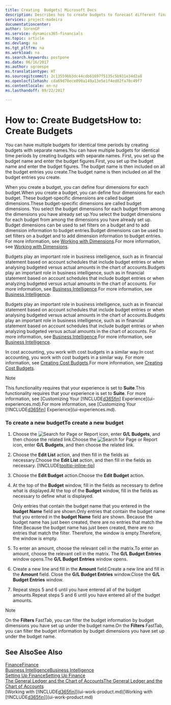 ```yaml
---
title: Creating  Budgets| Microsoft Docs
description: Describes hos to create budgets to forecast different financial activities and assign dimensions for business intelligence purposes.
services: project-madeira
documentationcenter: 
author: SorenGP
ms.service: dynamics365-financials
ms.topic: article
ms.devlang: na
ms.tgt_pltfrm: na
ms.workload: na
ms.search.keywords: postpone
ms.date: 06/16/2017
ms.author: sgroespe
ms.translationtype: HT
ms.sourcegitcommit: 2c13559bb3dc44cdb61697f5135c5b931e34d2a8
ms.openlocfilehash: cda69d70ece090a149a13e5e1f4ed02fa70c49f7
ms.contentlocale: en-nz
ms.lasthandoff: 09/22/2017

---
```

# <a name="how-to-create--budgets"></a><span data-ttu-id="c75dd-103">How to: Create  Budgets</span><span class="sxs-lookup"><span data-stu-id="c75dd-103">How to: Create  Budgets</span></span>
<span data-ttu-id="c75dd-104">You can have multiple budgets for identical time periods by creating budgets with separate names.</span><span class="sxs-lookup"><span data-stu-id="c75dd-104">You can have multiple budgets for identical time periods by creating budgets with separate names.</span></span> <span data-ttu-id="c75dd-105">First, you set up the budget name and enter the budget figures.</span><span class="sxs-lookup"><span data-stu-id="c75dd-105">First, you set up the budget name and enter the budget figures.</span></span> <span data-ttu-id="c75dd-106">The budget name is then included on all the budget entries you create.</span><span class="sxs-lookup"><span data-stu-id="c75dd-106">The budget name is then included on all the budget entries you create.</span></span>  

 <span data-ttu-id="c75dd-107">When you create a budget, you can define four dimensions for each budget.</span><span class="sxs-lookup"><span data-stu-id="c75dd-107">When you create a budget, you can define four dimensions for each budget.</span></span> <span data-ttu-id="c75dd-108">These budget-specific dimensions are called budget dimensions.</span><span class="sxs-lookup"><span data-stu-id="c75dd-108">These budget-specific dimensions are called budget dimensions.</span></span> <span data-ttu-id="c75dd-109">You select the budget dimensions for each budget from among the dimensions you have already set up.</span><span class="sxs-lookup"><span data-stu-id="c75dd-109">You select the budget dimensions for each budget from among the dimensions you have already set up.</span></span> <span data-ttu-id="c75dd-110">Budget dimensions can be used to set filters on a budget and to add dimension information to budget entries.</span><span class="sxs-lookup"><span data-stu-id="c75dd-110">Budget dimensions can be used to set filters on a budget and to add dimension information to budget entries.</span></span> <span data-ttu-id="c75dd-111">For more information, see [Working with Dimensions](finance-dimensions.md).</span><span class="sxs-lookup"><span data-stu-id="c75dd-111">For more information, see [Working with Dimensions](finance-dimensions.md).</span></span>

 <span data-ttu-id="c75dd-112">Budgets play an important role in business intelligence, such as in financial statement based on account schedules that include budget entries or when analysing budgeted versus actual amounts in the chart of accounts.</span><span class="sxs-lookup"><span data-stu-id="c75dd-112">Budgets play an important role in business intelligence, such as in financial statement based on account schedules that include budget entries or when analyzing budgeted versus actual amounts in the chart of accounts.</span></span> <span data-ttu-id="c75dd-113">For more information, see [Business Intelligence](bi.md).</span><span class="sxs-lookup"><span data-stu-id="c75dd-113">For more information, see [Business Intelligence](bi.md).</span></span>

 <span data-ttu-id="c75dd-114">Budgets play an important role in business intelligence, such as in financial statement based on account schedules that include budget entries or when analysing budgeted versus actual amounts in the chart of accounts.</span><span class="sxs-lookup"><span data-stu-id="c75dd-114">Budgets play an important role in business intelligence, such as in financial statement based on account schedules that include budget entries or when analyzing budgeted versus actual amounts in the chart of accounts.</span></span> <span data-ttu-id="c75dd-115">For more information, see [Business Intelligence](bi.md).</span><span class="sxs-lookup"><span data-stu-id="c75dd-115">For more information, see [Business Intelligence](bi.md).</span></span>

<span data-ttu-id="c75dd-116">In cost accounting, you work with cost budgets in a similar way.</span><span class="sxs-lookup"><span data-stu-id="c75dd-116">In cost accounting, you work with cost budgets in a similar way.</span></span> <span data-ttu-id="c75dd-117">For more information, see [Creating Cost Budgets](finance-create-cost-budgets.md).</span><span class="sxs-lookup"><span data-stu-id="c75dd-117">For more information, see [Creating Cost Budgets](finance-create-cost-budgets.md).</span></span>    

 > [!NOTE]  
>   <span data-ttu-id="c75dd-118">This functionality requires that your experience is set to **Suite**.</span><span class="sxs-lookup"><span data-stu-id="c75dd-118">This functionality requires that your experience is set to **Suite**.</span></span> <span data-ttu-id="c75dd-119">For more information, see [Customizing Your [!INCLUDE[d365fin](includes/d365fin_md.md)] Experience](ui-experiences.md).</span><span class="sxs-lookup"><span data-stu-id="c75dd-119">For more information, see [Customizing Your [!INCLUDE[d365fin](includes/d365fin_md.md)] Experience](ui-experiences.md).</span></span>  

### <a name="to-create-a-new-budget"></a><span data-ttu-id="c75dd-120">To create a new budget</span><span class="sxs-lookup"><span data-stu-id="c75dd-120">To create a new budget</span></span>  

1. <span data-ttu-id="c75dd-121">Choose the ![Search for Page or Report](media/ui-search/search_small.png "Search for Page or Report icon") icon, enter **G/L Budgets**, and then choose the related link.</span><span class="sxs-lookup"><span data-stu-id="c75dd-121">Choose the ![Search for Page or Report](media/ui-search/search_small.png "Search for Page or Report icon") icon, enter **G/L Budgets**, and then choose the related link.</span></span>  
2. <span data-ttu-id="c75dd-122">Choose the **Edit List** action, and then fill in the fields as necessary.</span><span class="sxs-lookup"><span data-stu-id="c75dd-122">Choose the **Edit List** action, and then fill in the fields as necessary.</span></span> [!INCLUDE[tooltip-inline-tip](includes/tooltip-inline-tip_md.md)]  
3. <span data-ttu-id="c75dd-123">Choose the **Edit Budget** action.</span><span class="sxs-lookup"><span data-stu-id="c75dd-123">Choose the **Edit Budget** action.</span></span>
4. <span data-ttu-id="c75dd-124">At the top of the **Budget** window, fill in the fields as necessary to define what is displayed.</span><span class="sxs-lookup"><span data-stu-id="c75dd-124">At the top of the **Budget** window, fill in the fields as necessary to define what is displayed.</span></span>  

    <span data-ttu-id="c75dd-125">Only entries that contain the budget name that you entered in the **budget Name** field are shown.</span><span class="sxs-lookup"><span data-stu-id="c75dd-125">Only entries that contain the budget name that you entered in the **budget Name** field are shown.</span></span> <span data-ttu-id="c75dd-126">Because the budget name has just been created, there are no entries that match the filter.</span><span class="sxs-lookup"><span data-stu-id="c75dd-126">Because the budget name has just been created, there are no entries that match the filter.</span></span> <span data-ttu-id="c75dd-127">Therefore, the window is empty.</span><span class="sxs-lookup"><span data-stu-id="c75dd-127">Therefore, the window is empty.</span></span>  
5. <span data-ttu-id="c75dd-128">To enter an amount, choose the relevant cell in the matrix.</span><span class="sxs-lookup"><span data-stu-id="c75dd-128">To enter an amount, choose the relevant cell in the matrix.</span></span> <span data-ttu-id="c75dd-129">The **G/L Budget Entries** window opens.</span><span class="sxs-lookup"><span data-stu-id="c75dd-129">The **G/L Budget Entries** window opens.</span></span>  
6. <span data-ttu-id="c75dd-130">Create a new line and fill in the **Amount** field.</span><span class="sxs-lookup"><span data-stu-id="c75dd-130">Create a new line and fill in the **Amount** field.</span></span> <span data-ttu-id="c75dd-131">Close the **G/L Budget Entries** window.</span><span class="sxs-lookup"><span data-stu-id="c75dd-131">Close the **G/L Budget Entries** window.</span></span>  
7. <span data-ttu-id="c75dd-132">Repeat steps 5 and 6 until you have entered all of the budget amounts.</span><span class="sxs-lookup"><span data-stu-id="c75dd-132">Repeat steps 5 and 6 until you have entered all of the budget amounts.</span></span>  

> [!NOTE]  
>  <span data-ttu-id="c75dd-133">On the **Filters** FastTab, you can filter the budget information by budget dimensions you have set up under the budget name.</span><span class="sxs-lookup"><span data-stu-id="c75dd-133">On the **Filters** FastTab, you can filter the budget information by budget dimensions you have set up under the budget name.</span></span>   

## <a name="see-also"></a><span data-ttu-id="c75dd-134">See Also</span><span class="sxs-lookup"><span data-stu-id="c75dd-134">See Also</span></span>
[<span data-ttu-id="c75dd-135">Finance</span><span class="sxs-lookup"><span data-stu-id="c75dd-135">Finance</span></span>](finance.md)  
[<span data-ttu-id="c75dd-136">Business Intelligence</span><span class="sxs-lookup"><span data-stu-id="c75dd-136">Business Intelligence</span></span>](bi.md)  
[<span data-ttu-id="c75dd-137">Setting Up Finance</span><span class="sxs-lookup"><span data-stu-id="c75dd-137">Setting Up Finance</span></span>](finance-setup-finance.md)  
[<span data-ttu-id="c75dd-138">The General Ledger and the Chart of Accounts</span><span class="sxs-lookup"><span data-stu-id="c75dd-138">The General Ledger and the Chart of Accounts</span></span>](finance-general-ledger.md)  
<span data-ttu-id="c75dd-139">[Working with [!INCLUDE[d365fin](includes/d365fin_md.md)]](ui-work-product.md)</span><span class="sxs-lookup"><span data-stu-id="c75dd-139">[Working with [!INCLUDE[d365fin](includes/d365fin_md.md)]](ui-work-product.md)</span></span>  

